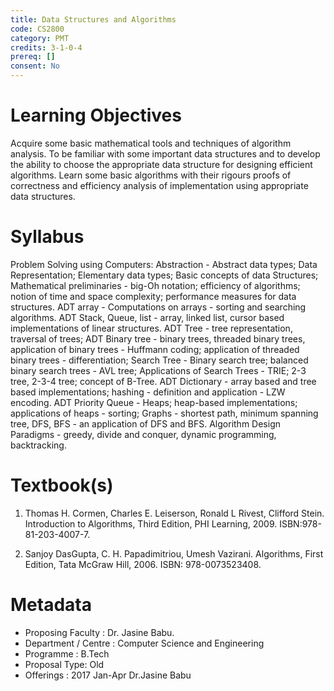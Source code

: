 ```yaml
---
title: Data Structures and Algorithms
code: CS2800
category: PMT
credits: 3-1-0-4
prereq: []
consent: No
---
```

# Learning Objectives

Acquire some basic mathematical tools and techniques of algorithm analysis.
To be familiar with some important data structures and to develop the ability to choose the appropriate data structure for designing efficient algorithms. Learn some basic algorithms with their rigours proofs of correctness and efficiency analysis of implementation using appropriate data structures.

# Syllabus 

Problem Solving using Computers: Abstraction - Abstract data types; Data Representation; Elementary data types; Basic concepts of data Structures; Mathematical preliminaries - big-Oh notation; efficiency of algorithms; notion of time and space complexity; performance measures for data structures.
ADT array - Computations on arrays - sorting and searching algorithms.
ADT Stack, Queue, list - array, linked list, cursor based implementations of linear structures. ADT Tree - tree representation, traversal of trees; ADT Binary tree - binary trees, threaded binary trees, application of binary trees - Huffmann coding; application of threaded binary trees - differentiation;
Search Tree - Binary search tree; balanced binary search trees - AVL tree; Applications of Search Trees - TRIE; 2-3 tree, 2-3-4 tree; concept of B-Tree. ADT Dictionary - array based and tree based implementations; hashing - definition and application - LZW encoding. ADT Priority Queue - Heaps; heap-based implementations; applications of heaps - sorting; Graphs - shortest path, minimum spanning tree, DFS, BFS - an application of DFS and BFS. Algorithm Design Paradigms - greedy, divide and conquer, dynamic programming, backtracking. 


# Textbook(s)

1. Thomas H. Cormen, Charles E. Leiserson, Ronald L Rivest, Clifford Stein. Introduction to Algorithms, Third Edition, PHI Learning, 2009. ISBN:978-81-203-4007-7.

2. Sanjoy DasGupta, C. H. Papadimitriou, Umesh Vazirani. Algorithms, First Edition, Tata McGraw Hill, 2006. ISBN: 978-0073523408.


# Metadata
 
* Proposing Faculty : Dr. Jasine Babu. 
* Department / Centre : Computer Science and Engineering
* Programme : B.Tech 
* Proposal Type: Old
* Offerings : 2017 Jan-Apr Dr.Jasine Babu
